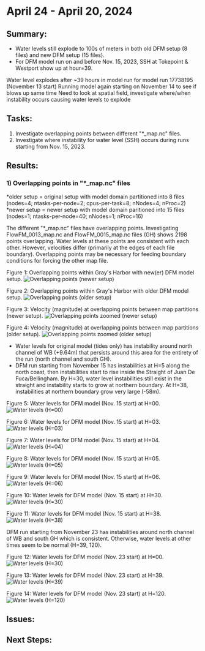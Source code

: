 # April 24 - April 20, 2024
## Summary:
- Water levels still explode to 100s of meters in both old DFM setup (8 files) and new DFM setup (15 files).
- For DFM model run on and before Nov. 15, 2023, SSH at Tokepoint & Westport show up at hour=39.


Water level explodes after ~39 hours in model run for model run 17738195 (November 13 start)
Running model again starting on November 14 to see if blows up same time
Need to look at spatial field, investigate where/when instability occurs causing water levels to explode

## Tasks:
1) Investigate overlapping points between different "*_map.nc" files.
2) Investigate where instability for water level (SSH) occurs during runs starting from Nov. 15, 2023.

## Results:
### 1) Overlapping points in "*_map.nc" files

*older setup = original setup with model domain partitioned into 8 files (nodes=4; ntasks-per-node=2; cpus-per-task=8; nNodes=4; nProc=2)
*newer setup = newer setup with model domain paritioned into 15 files (nodes=1; ntasks-per-node=40; nNodes=1; nProc=16)

The different "*_map.nc" files have overlapping points. Investigating FlowFM_0013_map.nc and FlowFM_0015_map.nc files (GH) shows 2198 points overlapping. Water levels at these points are consistent with each other. However, velocities differ (primarily at the edges of each file boundary). Overlapping points may be necessary for feeding boundary conditions for forcing the other map file.

Figure 1: Overlapping points within Gray's Harbor with new(er) DFM model setup.
![Overlapping points (newer setup)](../Figures/042324meeting/OverlappingPoints_GH.png)

Figure 2: Overlapping points within Gray's Harbor with older DFM model setup.
![Overlapping points (older setup)](../Figures/042324meeting/OverlappingPoints_GH_StantecOriginal.png)

Figure 3: Velocity (magnitude) at overlapping points between map partitions (newer setup).
![Overlapping points zoomed (newer setup)](../Figures/042324meeting/OverlappingPoints_GH_zoomed.png)

Figure 4: Velocity (magnitude) at overlapping points between map partitions (older setup).
![Overlapping points zoomed (older setup)](../Figures/042324meeting/OverlappingPoints_GH_StantecOriginal_zoomed.png)

- Water levels for original model (tides only) has instability around north channel of WB (+9.64m) that persists around this area for the entirety of the run (north channel and south GH).
- DFM run starting from November 15 has instabilities at H=5 along the north coast, then instabilities start to rise inside the Straight of Juan De Fuca/Bellingham. By H=30, water level instabilities still exist in the straight and instability starts to grow at northern boundary. At H=38, instabilities at northern boundary grow very large (-58m).

Figure 5: Water levels for DFM model (Nov. 15 start) at H=00.
![Water levels (H=00)](../Figures/042324meeting/Instability_map_nov15_H00.png)

Figure 6: Water levels for DFM model (Nov. 15 start) at H=03.
![Water levels (H=03)](../Figures/042324meeting/Instability_map_nov15_H03.png)

Figure 7: Water levels for DFM model (Nov. 15 start) at H=04.
![Water levels (H=04)](../Figures/042324meeting/Instability_map_nov15_H04.png)

Figure 8: Water levels for DFM model (Nov. 15 start) at H=05.
![Water levels (H=05)](../Figures/042324meeting/Instability_map_nov15_H05.png)

Figure 9: Water levels for DFM model (Nov. 15 start) at H=06.
![Water levels (H=06)](../Figures/042324meeting/Instability_map_nov15_H06.png)

Figure 10: Water levels for DFM model (Nov. 15 start) at H=30.
![Water levels (H=30)](../Figures/042324meeting/Instability_map_nov15_H30.png)

Figure 11: Water levels for DFM model (Nov. 15 start) at H=38.
![Water levels (H=38)](../Figures/042324meeting/Instability_map_nov15_H38.png)


DFM run starting from November 23 has instabilities around north channel of WB and south GH which is consistent. Otherwise, water levels at other times seem to be normal (H=39, 120).

Figure 12: Water levels for DFM model (Nov. 23 start) at H=00.
![Water levels (H=30)](../Figures/042324meeting/Instability_map_nov23_H00.png)

Figure 13: Water levels for DFM model (Nov. 23 start) at H=39.
![Water levels (H=39)](../Figures/042324meeting/Instability_map_nov23_H39.png)

Figure 14: Water levels for DFM model (Nov. 23 start) at H=120.
![Water levels (H=120)](../Figures/042324meeting/Instability_map_nov23_H120.png)


## Issues:


## Next Steps:
